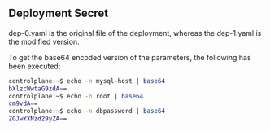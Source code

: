 
## Deployment Secret

dep-0.yaml is the original file of the deployment, whereas the dep-1.yaml is the modified version.

To get the base64 encoded version of the parameters, the following has been executed:

```bash
controlplane:~$ echo -n mysql-host | base64 
bXlzcWwtaG9zdA==
controlplane:~$ echo -n root | base64
cm9vdA==
controlplane:~$ echo -n dbpassword | base64
ZGJwYXNzd29yZA==

```